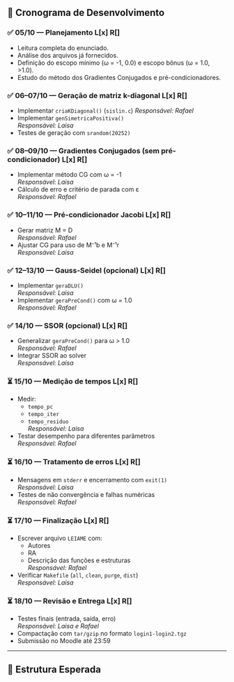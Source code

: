 ## 📅 Cronograma de Desenvolvimento

### ✅ 05/10 — Planejamento L[x] R[]
- Leitura completa do enunciado. 
- Análise dos arquivos já fornecidos.
- Definição do escopo mínimo (ω = -1, 0.0) e escopo bônus (ω = 1.0, >1.0).
- Estudo do método dos Gradientes Conjugados e pré-condicionadores.

### ✅ 06–07/10 — Geração de matriz k-diagonal L[x] R[]
- Implementar `criaKDiagonal()` (`sislin.c`) 
  _Responsável: Rafael_  
- Implementar `genSimetricaPositiva()`  
  _Responsável: Laisa_  
- Testes de geração com `srandom(20252)`

### ✅ 08–09/10 — Gradientes Conjugados (sem pré-condicionador) L[x] R[]
- Implementar método CG com ω = -1  
  _Responsável: Laisa_  
- Cálculo de erro e critério de parada com ε  
  _Responsável: Rafael_

### ✅ 10–11/10 — Pré-condicionador Jacobi L[x] R[]
- Gerar matriz M = D  
  _Responsável: Rafael_  
- Ajustar CG para uso de M⁻¹b e M⁻¹r  
  _Responsável: Laisa_

### ✅ 12–13/10 — Gauss-Seidel (opcional) L[x] R[]
- Implementar `geraDLU()`  
  _Responsável: Laisa_  
- Implementar `geraPreCond()` com ω = 1.0  
  _Responsável: Rafael_

### ✅ 14/10  — SSOR (opcional) L[x] R[]
- Generalizar `geraPreCond()` para ω > 1.0  
  _Responsável: Rafael_  
- Integrar SSOR ao solver  
  _Responsável: Laisa_

### ⏳ 15/10 — Medição de tempos L[x] R[]
- Medir:
  - `tempo_pc`
  - `tempo_iter`
  - `tempo_residuo`  
  _Responsável: Laisa_
- Testar desempenho para diferentes parâmetros  
  _Responsável: Rafael_

### ⏳ 16/10 — Tratamento de erros L[x] R[]
- Mensagens em `stderr` e encerramento com `exit(1)`  
  _Responsável: Laisa_  
- Testes de não convergência e falhas numéricas  
  _Responsável: Rafael_

### ⏳ 17/10 — Finalização L[x] R[]
- Escrever arquivo `LEIAME` com:
  - Autores
  - RA
  - Descrição das funções e estruturas  
  _Responsável: Rafael_
- Verificar `Makefile` (`all`, `clean`, `purge`, `dist`)  
  _Responsável: Laisa_

### ⏳ 18/10 — Revisão e Entrega L[x] R[]
- Testes finais (entrada, saída, erro)  
  _Responsável: Laisa e Rafael_  
- Compactação com `tar/gzip` no formato `login1-login2.tgz`
- Submissão no Moodle até 23:59

---

## 📂 Estrutura Esperada

